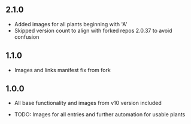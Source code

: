 2.1.0
------
* Added images for all plants beginning with 'A'
* Skipped version count to align with forked repos 2.0.37 to avoid confusion

1.1.0
------
* Images and links manifest fix from fork

1.0.0
-------
* All base functionality and images from v10 version included 

* TODO: Images for all entries and further automation for usable plants

